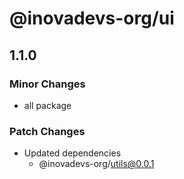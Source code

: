 # @inovadevs-org/ui

## 1.1.0

### Minor Changes

- all package

### Patch Changes

- Updated dependencies
  - @inovadevs-org/utils@0.0.1
